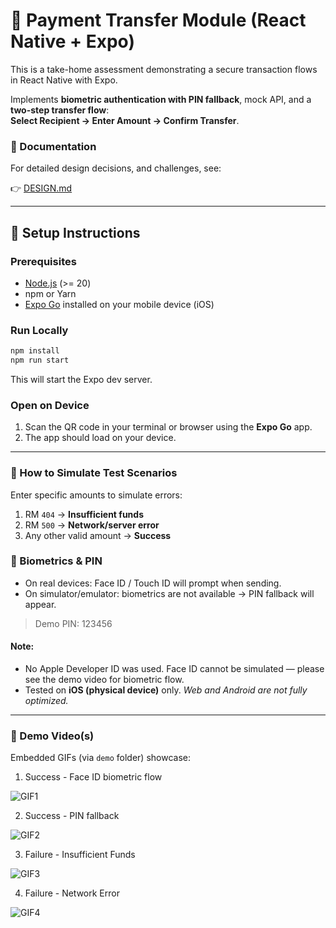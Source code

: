 # 📱 Payment Transfer Module (React Native + Expo)

This is a take-home assessment demonstrating a secure transaction flows in React Native with Expo.

Implements **biometric authentication with PIN fallback**, mock API, and a **two-step transfer flow**:  
**Select Recipient → Enter Amount → Confirm Transfer**.


### 📖 Documentation
For detailed design decisions, and challenges, see:

👉 [DESIGN.md](https://github.com/kychok98/rn-transfer-biometrics/blob/develop/DESIGN.md)

---

## 🚀 Setup Instructions

### Prerequisites
- [Node.js](https://nodejs.org/en) (>= 20)
- npm or Yarn
- [Expo Go](https://expo.dev/client) installed on your mobile device (iOS)


### Run Locally
```bash
npm install
npm run start
```
This will start the Expo dev server.


### Open on Device
1. Scan the QR code in your terminal or browser using the **Expo Go** app.
2. The app should load on your device.

---

### 🧪 How to Simulate Test Scenarios
Enter specific amounts to simulate errors:
1. RM `404` → **Insufficient funds**
2. RM `500` → **Network/server error**
3. Any other valid amount → **Success**


### 🔐 Biometrics & PIN
- On real devices: Face ID / Touch ID will prompt when sending.
- On simulator/emulator: biometrics are not available → PIN fallback will appear.

>Demo PIN: 123456

#### Note:
- No Apple Developer ID was used. Face ID cannot be simulated — please see the demo video for biometric flow.
- Tested on **iOS (physical device)** only. _Web and Android are not fully optimized._

---

### 🎥 Demo Video(s)
Embedded GIFs (via `demo` folder) showcase:

1. Success - Face ID biometric flow

![GIF1](https://github.com/kychok98/rn-transfer-biometrics/blob/develop/demo/demo_success.gif)

2. Success - PIN fallback

![GIF2](https://github.com/kychok98/rn-transfer-biometrics/blob/develop/demo/demo_success-pin.gif)

3. Failure - Insufficient Funds

![GIF3](https://github.com/kychok98/rn-transfer-biometrics/blob/develop/demo/demo_fail-insufficient.gif)

4. Failure - Network Error 

![GIF4](https://github.com/kychok98/rn-transfer-biometrics/blob/develop/demo/demo_fail-network.gif)
